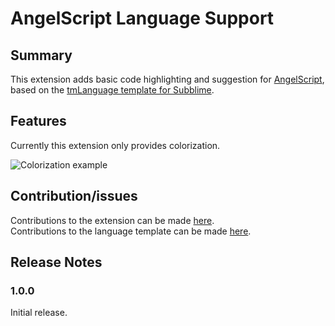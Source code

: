 # AngelScript Language Support

## Summary

This extension adds basic code highlighting and suggestion for [AngelScript](http://www.angelcode.com/angelscript/), based on the [tmLanguage template for Subblime](https://github.com/wronex/sublime-angelscript).

## Features

Currently this extension only provides colorization.

![Colorization example](https://i.imgur.com/G2RFQ1R.png)

## Contribution/issues

Contributions to the extension can be made [here](https://github.com/Rene-Sackers/vscode-angelscript).  
Contributions to the language template can be made [here](https://github.com/wronex/sublime-angelscript).

## Release Notes

### 1.0.0

Initial release.